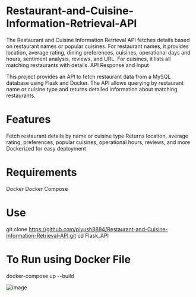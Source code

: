 # Restaurant-and-Cuisine-Information-Retrieval-API
The Restaurant and Cuisine Information Retrieval API fetches details based on restaurant names or popular cuisines. For restaurant names, it provides location, average rating, dining preferences, cuisines, operational days and hours, sentiment analysis, reviews, and URL. For cuisines, it lists all matching restaurants with details.
API Response and Input 


This project provides an API to fetch restaurant data from a MySQL database using Flask and Docker. The API allows querying by restaurant name or cuisine type and returns detailed information about matching restaurants.

# Features

Fetch restaurant details by name or cuisine type
Returns location, average rating, preferences, popular cuisines, operational hours, reviews, and more
Dockerized for easy deployment

# Requirements
Docker
Docker Compose

# Use 
git clone https://github.com/piyush8884/Restaurant-and-Cuisine-Information-Retrieval-API.git
cd Flask_API

# To Run using Docker File
docker-compose up --build 


![image](https://github.com/user-attachments/assets/02f8f28f-ba90-4e0c-b53c-330c86f60051)
